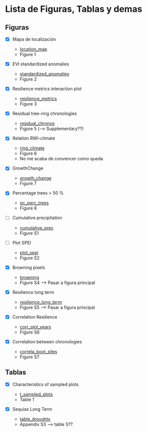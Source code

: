 # Lista de Figuras, Tablas y demas

## Figuras 

- [x] Mapa de localización

    - [location_map](../man/figures/location_map.Rmd)
    - Figure 1 
    
- [x] EVI standardized anomalies

    - [standardized_anomalies](../man/figures/std_anomalies.Rmd)
    - Figure 2
    
- [x] Resilience metrics interaction plot

    - [resilience_metrics](../man/figures/resilience_metrics.Rmd)
    - Figure 3

- [x] Residual tree-ring chronologies 

    - [residual_chronos](../man/figures/residual_chronos.Rmd)
    - Figure 5 (--> Supplementary??)
    
- [x] Relation RWI-climate

    - [ring_climate](../man/figures/ring_climate.Rmd) 
    - Figure 6
    - No me acaba de convencer como queda 
    
- [x] GrowthChange

    - [growth_change](../man/figures/growth_changes.Rmd) 
    - Figure 7
    
- [x] Percentage trees > 50 % 

    - [gc_perc_trees](../man/figures/gc_perc_trees.Rmd) 
    - Figure 8
    
- [ ] Cumulative precipitation

    - [cumulative_prec](../man/figures/cumulative_prec.Rmd)
    - Figure S1
    
- [ ] Plot SPEI

    - [plot_spei](../man/figures/plot_spei12.Rmd)
    - Figure S2
    
- [x] Browning pixels

    - [browning](../man/figures/browning.Rmd)
    - Figure S4 --> Pasar a figura principal 
    
- [x] Resilience long term

    - [resilience_long_term](../man/figures/resilience_long_term.Rmd)
    - Figure S5 --> Pasar a figura principal 
    
- [x] Correlation Resilience 

    - [corr_plot_years](../man/figures/corr_plot_years.Rmd) 
    - Figure S6

- [x] Correlation between chronologies 

    - [correla_boot_sites](../man/figures/correla_boot_sites.Rmd) 
    - Figure S7
    

## Tablas

- [x] Characteristics of sampled plots

    - [t_sampled_plots](../man/tables/t_sampled_plots.Rmd) 
    - Table 1

- [x] Sequias Long Term 

    - [table_droughts](../man/tables/table_droughts.Rmd) 
    - Appendix S3 --> table S??
  

